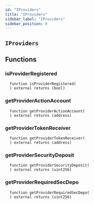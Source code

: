 ```yaml
---
id: "IProviders"
title: "IProviders"
sidebar_label: "IProviders"
sidebar_position: 0
---
```

[AppFacet]: ../AppFacet.md#AppFacet
[AppFacet-onlyApp--]: ../AppFacet.md#AppFacet-onlyApp--
[AppFacet-getSuperpro--]: ../AppFacet.md#AppFacet-getSuperpro--
[AppFacet-getToken--]: ../AppFacet.md#AppFacet-getToken--
[AppFacet-getStaking--]: ../AppFacet.md#AppFacet-getStaking--
[AppFacet-getProviders--]: ../AppFacet.md#AppFacet-getProviders--
[AppFacet-getProvidersOffers--]: ../AppFacet.md#AppFacet-getProvidersOffers--
[AppFacet-getOffers--]: ../AppFacet.md#AppFacet-getOffers--
[AppFacet-getOrders--]: ../AppFacet.md#AppFacet-getOrders--
[Marks]: ../Marks.md#Marks
[Marks-getProviderMarks-address-]: ../Marks.md#Marks-getProviderMarks-address-
[Marks-getOrderMark-uint256-]: ../Marks.md#Marks-getOrderMark-uint256-
[Marks-setOrderMark-uint256-enum-Mark-]: ../Marks.md#Marks-setOrderMark-uint256-enum-Mark-
[Offers]: ../Offers.md#Offers
[Offers-onlyProviderActionAccount-uint256-]: ../Offers.md#Offers-onlyProviderActionAccount-uint256-
[Offers-notBlocked-uint256-]: ../Offers.md#Offers-notBlocked-uint256-
[Offers-isOfferEnabled-uint256-]: ../Offers.md#Offers-isOfferEnabled-uint256-
[Offers-isOfferCancelable-uint256-]: ../Offers.md#Offers-isOfferCancelable-uint256-
[Offers-isOfferAllowedForConsumer-uint256-address-]: ../Offers.md#Offers-isOfferAllowedForConsumer-uint256-address-
[Offers-isOfferRestrictionsPermitOtherOffer-uint256-uint256-]: ../Offers.md#Offers-isOfferRestrictionsPermitOtherOffer-uint256-uint256-
[Offers-isOfferRestrictedByOfferType-uint256-enum-OfferType-]: ../Offers.md#Offers-isOfferRestrictedByOfferType-uint256-enum-OfferType-
[Offers-getOffersCount--]: ../Offers.md#Offers-getOffersCount--
[Offers-getOfferType-uint256-]: ../Offers.md#Offers-getOfferType-uint256-
[Offers-getOfferGroup-uint256-]: ../Offers.md#Offers-getOfferGroup-uint256-
[Offers-getOfferOrigins-uint256-]: ../Offers.md#Offers-getOfferOrigins-uint256-
[Offers-getOfferProviderAuthority-uint256-]: ../Offers.md#Offers-getOfferProviderAuthority-uint256-
[Offers-getOfferDisabledAfter-uint256-]: ../Offers.md#Offers-getOfferDisabledAfter-uint256-
[Offers-getOfferHoldDeposit-uint256-]: ../Offers.md#Offers-getOfferHoldDeposit-uint256-
[Offers-getOfferClosingPrice-uint256-uint256-uint256-]: ../Offers.md#Offers-getOfferClosingPrice-uint256-uint256-uint256-
[Offers-getTeeOfferLastTcbReward-uint256-]: ../Offers.md#Offers-getTeeOfferLastTcbReward-uint256-
[Offers-getTeeOfferViolationRate-uint256-]: ../Offers.md#Offers-getTeeOfferViolationRate-uint256-
[Offers-getValueOffer-uint256-]: ../Offers.md#Offers-getValueOffer-uint256-
[Offers-getTeeOffer-uint256-]: ../Offers.md#Offers-getTeeOffer-uint256-
[Offers-setOfferName-uint256-string-]: ../Offers.md#Offers-setOfferName-uint256-string-
[Offers-setOfferPublicKey-uint256-string-]: ../Offers.md#Offers-setOfferPublicKey-uint256-string-
[Offers-setOfferDescription-uint256-string-]: ../Offers.md#Offers-setOfferDescription-uint256-string-
[Offers-setTeeOfferTlb-uint256-string-]: ../Offers.md#Offers-setTeeOfferTlb-uint256-string-
[Offers-createValueOffer-address-struct-ValueOfferInfo-bytes32-]: ../Offers.md#Offers-createValueOffer-address-struct-ValueOfferInfo-bytes32-
[Offers-createTeeOffer-address-struct-TeeOfferInfo-bytes32-]: ../Offers.md#Offers-createTeeOffer-address-struct-TeeOfferInfo-bytes32-
[Offers-enableOffer-uint256-]: ../Offers.md#Offers-enableOffer-uint256-
[Offers-disableOffer-uint256-]: ../Offers.md#Offers-disableOffer-uint256-
[Offers-incrTeeOfferViolationRate-uint256-]: ../Offers.md#Offers-incrTeeOfferViolationRate-uint256-
[Offers-OfferCreated-address-bytes32-uint256-]: ../Offers.md#Offers-OfferCreated-address-bytes32-uint256-
[Offers-TeeOfferCreated-address-bytes32-uint256-]: ../Offers.md#Offers-TeeOfferCreated-address-bytes32-uint256-
[Offers-OfferEnabled-address-uint256-enum-OfferType-]: ../Offers.md#Offers-OfferEnabled-address-uint256-enum-OfferType-
[Offers-OfferDisabled-address-uint256-enum-OfferType-]: ../Offers.md#Offers-OfferDisabled-address-uint256-enum-OfferType-
[Offers-TeeOfferViolationRateChanged-address-uint256-uint256-]: ../Offers.md#Offers-TeeOfferViolationRateChanged-address-uint256-uint256-
[Orders]: ../Orders.md#Orders
[Orders-onlyProviderActionAccount-uint256-]: ../Orders.md#Orders-onlyProviderActionAccount-uint256-
[Orders-onlyConsumer-uint256-]: ../Orders.md#Orders-onlyConsumer-uint256-
[Orders-isOrderValid-uint256-]: ../Orders.md#Orders-isOrderValid-uint256-
[Orders-isOrderStarted-uint256-]: ../Orders.md#Orders-isOrderStarted-uint256-
[Orders-isOrderCompleted-uint256-]: ../Orders.md#Orders-isOrderCompleted-uint256-
[Orders-getOrdersCount--]: ../Orders.md#Orders-getOrdersCount--
[Orders-getOrderHoldDeposit-uint256-]: ../Orders.md#Orders-getOrderHoldDeposit-uint256-
[Orders-getOrderPrice-uint256-]: ../Orders.md#Orders-getOrderPrice-uint256-
[Orders-getOrderOrigins-uint256-]: ../Orders.md#Orders-getOrderOrigins-uint256-
[Orders-getOrderProfitWithdrawn-uint256-]: ../Orders.md#Orders-getOrderProfitWithdrawn-uint256-
[Orders-getOrderChangeWithdrawn-uint256-]: ../Orders.md#Orders-getOrderChangeWithdrawn-uint256-
[Orders-getOrderParentOrder-uint256-]: ../Orders.md#Orders-getOrderParentOrder-uint256-
[Orders-getOrder-uint256-]: ../Orders.md#Orders-getOrder-uint256-
[Orders-getOrderSubOrders-uint256-]: ../Orders.md#Orders-getOrderSubOrders-uint256-
[Orders-getAwaitingPayment-uint256-]: ../Orders.md#Orders-getAwaitingPayment-uint256-
[Orders-getDepositSpent-uint256-]: ../Orders.md#Orders-getDepositSpent-uint256-
[Orders-setAwaitingPayment-uint256-bool-]: ../Orders.md#Orders-setAwaitingPayment-uint256-bool-
[Orders-setDepositSpent-uint256-uint256-]: ../Orders.md#Orders-setDepositSpent-uint256-uint256-
[Orders-createOrder-struct-OrderInfo-uint256-bool-bytes32-]: ../Orders.md#Orders-createOrder-struct-OrderInfo-uint256-bool-bytes32-
[Orders-startOrder-uint256-]: ../Orders.md#Orders-startOrder-uint256-
[Orders-completeOrder-uint256-enum-OrderStatus-string-]: ../Orders.md#Orders-completeOrder-uint256-enum-OrderStatus-string-
[Orders-updateOrderPrice-uint256-uint256-]: ../Orders.md#Orders-updateOrderPrice-uint256-uint256-
[Orders-processOrder-uint256-]: ../Orders.md#Orders-processOrder-uint256-
[Orders-updateOrderResult-uint256-string-]: ../Orders.md#Orders-updateOrderResult-uint256-string-
[Orders-cancelOrder-uint256-]: ../Orders.md#Orders-cancelOrder-uint256-
[Orders-createSubOrder-uint256-struct-OrderInfo-struct-SubOrderParams-]: ../Orders.md#Orders-createSubOrder-uint256-struct-OrderInfo-struct-SubOrderParams-
[Orders-refillOrder-uint256-uint256-]: ../Orders.md#Orders-refillOrder-uint256-uint256-
[Orders-withdrawChange-uint256-]: ../Orders.md#Orders-withdrawChange-uint256-
[Orders-withdrawProfit-uint256-]: ../Orders.md#Orders-withdrawProfit-uint256-
[Orders-OrderCreated-address-bytes32-uint256-uint256-]: ../Orders.md#Orders-OrderCreated-address-bytes32-uint256-uint256-
[Orders-OrderStatusUpdated-uint256-enum-OrderStatus-]: ../Orders.md#Orders-OrderStatusUpdated-uint256-enum-OrderStatus-
[Orders-OrderPriceUpdated-uint256-uint256-]: ../Orders.md#Orders-OrderPriceUpdated-uint256-uint256-
[Orders-SubOrderCreated-address-bytes32-uint256-uint256-uint256-]: ../Orders.md#Orders-SubOrderCreated-address-bytes32-uint256-uint256-uint256-
[Orders-OrderStarted-address-uint256-]: ../Orders.md#Orders-OrderStarted-address-uint256-
[Orders-OrderDepositRefilled-address-uint256-uint256-]: ../Orders.md#Orders-OrderDepositRefilled-address-uint256-uint256-
[Orders-OrderChangedWithdrawn-address-uint256-uint256-]: ../Orders.md#Orders-OrderChangedWithdrawn-address-uint256-uint256-
[Orders-OrderProfitWithdrawn-address-uint256-uint256-]: ../Orders.md#Orders-OrderProfitWithdrawn-address-uint256-uint256-
[Orders-OrderAwaitingPaymentChanged-address-uint256-bool-]: ../Orders.md#Orders-OrderAwaitingPaymentChanged-address-uint256-bool-
[Orders-OrderEncryptedResultUpdated-address-uint256-string-]: ../Orders.md#Orders-OrderEncryptedResultUpdated-address-uint256-string-
[Orders-OrderDepositSpentChanged-address-uint256-uint256-]: ../Orders.md#Orders-OrderDepositSpentChanged-address-uint256-uint256-
[Providers]: ../Providers.md#Providers
[Providers-onlyRegistered--]: ../Providers.md#Providers-onlyRegistered--
[Providers-onlyNotRegistered--]: ../Providers.md#Providers-onlyNotRegistered--
[Providers-_providerPointer-address-]: ../Providers.md#Providers-_providerPointer-address-
[Providers-isProviderRegistered-address-]: ../Providers.md#Providers-isProviderRegistered-address-
[Providers-getProvidersCount--]: ../Providers.md#Providers-getProvidersCount--
[Providers-getProviderActionAccount-address-]: ../Providers.md#Providers-getProviderActionAccount-address-
[Providers-getProviderTokenReceiver-address-]: ../Providers.md#Providers-getProviderTokenReceiver-address-
[Providers-getProviderInfo-address-]: ../Providers.md#Providers-getProviderInfo-address-
[Providers-getProviderOrigins-address-]: ../Providers.md#Providers-getProviderOrigins-address-
[Providers-getProviderViolationRate-address-]: ../Providers.md#Providers-getProviderViolationRate-address-
[Providers-getProviderSecurityDeposit-address-]: ../Providers.md#Providers-getProviderSecurityDeposit-address-
[Providers-getProvidersAuths--]: ../Providers.md#Providers-getProvidersAuths--
[Providers-registerProvider-struct-ProviderInfo-]: ../Providers.md#Providers-registerProvider-struct-ProviderInfo-
[Providers-modifyProvider-struct-ProviderInfo-]: ../Providers.md#Providers-modifyProvider-struct-ProviderInfo-
[Providers-refillProviderSecurityDepo-uint256-]: ../Providers.md#Providers-refillProviderSecurityDepo-uint256-
[Providers-returnProviderSecurityDepo-uint256-]: ../Providers.md#Providers-returnProviderSecurityDepo-uint256-
[Providers-incrProviderViolationRate-address-]: ../Providers.md#Providers-incrProviderViolationRate-address-
[Providers-chargePenalty-uint256-uint256-]: ../Providers.md#Providers-chargePenalty-uint256-uint256-
[Providers-ProviderRegistered-address-]: ../Providers.md#Providers-ProviderRegistered-address-
[Providers-ProviderModified-address-]: ../Providers.md#Providers-ProviderModified-address-
[Providers-ProviderViolationRateIncremented-address-uint256-]: ../Providers.md#Providers-ProviderViolationRateIncremented-address-uint256-
[Providers-ProviderSecurityDepoRefilled-address-uint256-]: ../Providers.md#Providers-ProviderSecurityDepoRefilled-address-uint256-
[Providers-ProviderSecurityDepoUnlocked-address-uint256-]: ../Providers.md#Providers-ProviderSecurityDepoUnlocked-address-uint256-
[Providers-ProviderPenalty-address-uint256-]: ../Providers.md#Providers-ProviderPenalty-address-uint256-
[ProvidersOffers]: ../ProvidersOffers.md#ProvidersOffers
[ProvidersOffers-_pointer-address-]: ../ProvidersOffers.md#ProvidersOffers-_pointer-address-
[ProvidersOffers-isProviderHasEnabledOffers-address-]: ../ProvidersOffers.md#ProvidersOffers-isProviderHasEnabledOffers-address-
[ProvidersOffers-isProviderHasEnoughSecurityDeposit-address-]: ../ProvidersOffers.md#ProvidersOffers-isProviderHasEnoughSecurityDeposit-address-
[ProvidersOffers-getProviderOffersState-address-]: ../ProvidersOffers.md#ProvidersOffers-getProviderOffersState-address-
[ProvidersOffers-getProviderRequiredSecDepo-address-uint256-]: ../ProvidersOffers.md#ProvidersOffers-getProviderRequiredSecDepo-address-uint256-
[ProvidersOffers-getProviderRecentlyEnabledValueOffersCount-address-]: ../ProvidersOffers.md#ProvidersOffers-getProviderRecentlyEnabledValueOffersCount-address-
[ProvidersOffers-getProviderRecentlyEnabledTeeOffersCount-address-]: ../ProvidersOffers.md#ProvidersOffers-getProviderRecentlyEnabledTeeOffersCount-address-
[ProvidersOffers-getProviderValueOffers-address-]: ../ProvidersOffers.md#ProvidersOffers-getProviderValueOffers-address-
[ProvidersOffers-getProviderTeeOffers-address-]: ../ProvidersOffers.md#ProvidersOffers-getProviderTeeOffers-address-
[ProvidersOffers-gcProviderOffers-address-]: ../ProvidersOffers.md#ProvidersOffers-gcProviderOffers-address-
[ProvidersOffers-addProviderOffer-address-uint256-enum-OfferType-]: ../ProvidersOffers.md#ProvidersOffers-addProviderOffer-address-uint256-enum-OfferType-
[ProvidersOffers-setProviderOfferState-address-uint256-enum-OfferType-bool-uint256-]: ../ProvidersOffers.md#ProvidersOffers-setProviderOfferState-address-uint256-enum-OfferType-bool-uint256-
[Staking]: ../Staking.md#Staking
[Staking-getStakeInfo-address-]: ../Staking.md#Staking-getStakeInfo-address-
[Staking-getLockedTokensInfo-address-]: ../Staking.md#Staking-getLockedTokensInfo-address-
[Staking-stake-uint256-]: ../Staking.md#Staking-stake-uint256-
[Staking-stakeFor-address-uint256-]: ../Staking.md#Staking-stakeFor-address-uint256-
[Staking-unstake-uint256-]: ../Staking.md#Staking-unstake-uint256-
[Staking-lockTokens-address-uint256-uint256-]: ../Staking.md#Staking-lockTokens-address-uint256-uint256-
[Staking-unlockTokens-address-uint256-]: ../Staking.md#Staking-unlockTokens-address-uint256-
[Staking-confiscateTokensFrom-address-uint256-]: ../Staking.md#Staking-confiscateTokensFrom-address-uint256-
[Staking-TokensStaked-address-uint256-uint256-]: ../Staking.md#Staking-TokensStaked-address-uint256-uint256-
[Staking-TokensUnstaked-address-uint256-uint256-]: ../Staking.md#Staking-TokensUnstaked-address-uint256-uint256-
[Staking-TokensLocked-address-uint256-uint256-]: ../Staking.md#Staking-TokensLocked-address-uint256-uint256-
[Staking-TokensUnlocked-address-uint256-uint256-]: ../Staking.md#Staking-TokensUnlocked-address-uint256-uint256-
[Superpro]: ../Superpro.md#Superpro
[Superpro-onlyAdmin--]: ../Superpro.md#Superpro-onlyAdmin--
[Superpro-SUPERPRO_STORAGE_CONFIG-bytes32]: ../Superpro.md#Superpro-SUPERPRO_STORAGE_CONFIG-bytes32
[Superpro-getConfigStorage--]: ../Superpro.md#Superpro-getConfigStorage--
[Superpro-getVersion--]: ../Superpro.md#Superpro-getVersion--
[Superpro-getToken--]: ../Superpro.md#Superpro-getToken--
[Superpro-getConfigParam-enum-ParamName-]: ../Superpro.md#Superpro-getConfigParam-enum-ParamName-
[Superpro-setVersion-string-]: ../Superpro.md#Superpro-setVersion-string-
[Superpro-setConfigParam-enum-ParamName-uint256-]: ../Superpro.md#Superpro-setConfigParam-enum-ParamName-uint256-
[Superpro-setConfigParams-struct-SuperproParams-]: ../Superpro.md#Superpro-setConfigParams-struct-SuperproParams-
[Superpro-ConfigStorage]: ../Superpro.md#Superpro-ConfigStorage
[Diamond]: ../diamond/Diamond.md#Diamond
[Diamond-constructor-address-address-]: ../diamond/Diamond.md#Diamond-constructor-address-address-
[Diamond-fallback--]: ../diamond/Diamond.md#Diamond-fallback--
[Diamond-receive--]: ../diamond/Diamond.md#Diamond-receive--
[DiamondCutFacet]: ../diamond/facets/DiamondCutFacet.md#DiamondCutFacet
[DiamondCutFacet-diamondCut-struct-IDiamondCut-FacetCut---address-bytes-]: ../diamond/facets/DiamondCutFacet.md#DiamondCutFacet-diamondCut-struct-IDiamondCut-FacetCut---address-bytes-
[DiamondLoupeFacet]: ../diamond/facets/DiamondLoupeFacet.md#DiamondLoupeFacet
[DiamondLoupeFacet-facets--]: ../diamond/facets/DiamondLoupeFacet.md#DiamondLoupeFacet-facets--
[DiamondLoupeFacet-facetFunctionSelectors-address-]: ../diamond/facets/DiamondLoupeFacet.md#DiamondLoupeFacet-facetFunctionSelectors-address-
[DiamondLoupeFacet-facetAddresses--]: ../diamond/facets/DiamondLoupeFacet.md#DiamondLoupeFacet-facetAddresses--
[DiamondLoupeFacet-facetAddress-bytes4-]: ../diamond/facets/DiamondLoupeFacet.md#DiamondLoupeFacet-facetAddress-bytes4-
[DiamondLoupeFacet-supportsInterface-bytes4-]: ../diamond/facets/DiamondLoupeFacet.md#DiamondLoupeFacet-supportsInterface-bytes4-
[OwnershipFacet]: ../diamond/facets/OwnershipFacet.md#OwnershipFacet
[OwnershipFacet-transferOwnership-address-]: ../diamond/facets/OwnershipFacet.md#OwnershipFacet-transferOwnership-address-
[OwnershipFacet-owner--]: ../diamond/facets/OwnershipFacet.md#OwnershipFacet-owner--
[IDiamondCut]: ../diamond/interfaces/IDiamondCut.md#IDiamondCut
[IDiamondCut-diamondCut-struct-IDiamondCut-FacetCut---address-bytes-]: ../diamond/interfaces/IDiamondCut.md#IDiamondCut-diamondCut-struct-IDiamondCut-FacetCut---address-bytes-
[IDiamondCut-DiamondCut-struct-IDiamondCut-FacetCut---address-bytes-]: ../diamond/interfaces/IDiamondCut.md#IDiamondCut-DiamondCut-struct-IDiamondCut-FacetCut---address-bytes-
[IDiamondCut-FacetCut]: ../diamond/interfaces/IDiamondCut.md#IDiamondCut-FacetCut
[IDiamondCut-FacetCutAction]: ../diamond/interfaces/IDiamondCut.md#IDiamondCut-FacetCutAction
[IDiamondLoupe]: ../diamond/interfaces/IDiamondLoupe.md#IDiamondLoupe
[IDiamondLoupe-facets--]: ../diamond/interfaces/IDiamondLoupe.md#IDiamondLoupe-facets--
[IDiamondLoupe-facetFunctionSelectors-address-]: ../diamond/interfaces/IDiamondLoupe.md#IDiamondLoupe-facetFunctionSelectors-address-
[IDiamondLoupe-facetAddresses--]: ../diamond/interfaces/IDiamondLoupe.md#IDiamondLoupe-facetAddresses--
[IDiamondLoupe-facetAddress-bytes4-]: ../diamond/interfaces/IDiamondLoupe.md#IDiamondLoupe-facetAddress-bytes4-
[IDiamondLoupe-Facet]: ../diamond/interfaces/IDiamondLoupe.md#IDiamondLoupe-Facet
[IERC165]: ../diamond/interfaces/IERC165.md#IERC165
[IERC165-supportsInterface-bytes4-]: ../diamond/interfaces/IERC165.md#IERC165-supportsInterface-bytes4-
[IERC173]: ../diamond/interfaces/IERC173.md#IERC173
[IERC173-owner--]: ../diamond/interfaces/IERC173.md#IERC173-owner--
[IERC173-transferOwnership-address-]: ../diamond/interfaces/IERC173.md#IERC173-transferOwnership-address-
[IERC173-OwnershipTransferred-address-address-]: ../diamond/interfaces/IERC173.md#IERC173-OwnershipTransferred-address-address-
[LibDiamond]: ../diamond/libraries/LibDiamond.md#LibDiamond
[LibDiamond-DIAMOND_STORAGE_POSITION-bytes32]: ../diamond/libraries/LibDiamond.md#LibDiamond-DIAMOND_STORAGE_POSITION-bytes32
[LibDiamond-diamondStorage--]: ../diamond/libraries/LibDiamond.md#LibDiamond-diamondStorage--
[LibDiamond-setContractOwner-address-]: ../diamond/libraries/LibDiamond.md#LibDiamond-setContractOwner-address-
[LibDiamond-contractOwner--]: ../diamond/libraries/LibDiamond.md#LibDiamond-contractOwner--
[LibDiamond-enforceIsContractOwner--]: ../diamond/libraries/LibDiamond.md#LibDiamond-enforceIsContractOwner--
[LibDiamond-diamondCut-struct-IDiamondCut-FacetCut---address-bytes-]: ../diamond/libraries/LibDiamond.md#LibDiamond-diamondCut-struct-IDiamondCut-FacetCut---address-bytes-
[LibDiamond-addFunctions-address-bytes4---]: ../diamond/libraries/LibDiamond.md#LibDiamond-addFunctions-address-bytes4---
[LibDiamond-replaceFunctions-address-bytes4---]: ../diamond/libraries/LibDiamond.md#LibDiamond-replaceFunctions-address-bytes4---
[LibDiamond-removeFunctions-address-bytes4---]: ../diamond/libraries/LibDiamond.md#LibDiamond-removeFunctions-address-bytes4---
[LibDiamond-addFacet-struct-LibDiamond-DiamondStorage-address-]: ../diamond/libraries/LibDiamond.md#LibDiamond-addFacet-struct-LibDiamond-DiamondStorage-address-
[LibDiamond-addFunction-struct-LibDiamond-DiamondStorage-bytes4-uint96-address-]: ../diamond/libraries/LibDiamond.md#LibDiamond-addFunction-struct-LibDiamond-DiamondStorage-bytes4-uint96-address-
[LibDiamond-removeFunction-struct-LibDiamond-DiamondStorage-address-bytes4-]: ../diamond/libraries/LibDiamond.md#LibDiamond-removeFunction-struct-LibDiamond-DiamondStorage-address-bytes4-
[LibDiamond-initializeDiamondCut-address-bytes-]: ../diamond/libraries/LibDiamond.md#LibDiamond-initializeDiamondCut-address-bytes-
[LibDiamond-enforceHasContractCode-address-string-]: ../diamond/libraries/LibDiamond.md#LibDiamond-enforceHasContractCode-address-string-
[LibDiamond-OwnershipTransferred-address-address-]: ../diamond/libraries/LibDiamond.md#LibDiamond-OwnershipTransferred-address-address-
[LibDiamond-DiamondCut-struct-IDiamondCut-FacetCut---address-bytes-]: ../diamond/libraries/LibDiamond.md#LibDiamond-DiamondCut-struct-IDiamondCut-FacetCut---address-bytes-
[LibDiamond-FacetAddressAndPosition]: ../diamond/libraries/LibDiamond.md#LibDiamond-FacetAddressAndPosition
[LibDiamond-FacetFunctionSelectors]: ../diamond/libraries/LibDiamond.md#LibDiamond-FacetFunctionSelectors
[LibDiamond-DiamondStorage]: ../diamond/libraries/LibDiamond.md#LibDiamond-DiamondStorage
[DiamondInit]: ../diamond/upgradeInitializers/DiamondInit.md#DiamondInit
[DiamondInit-init--]: ../diamond/upgradeInitializers/DiamondInit.md#DiamondInit-init--
[IOffers]: IOffers.md#IOffers
[IOffers-isOfferEnabled-uint256-]: IOffers.md#IOffers-isOfferEnabled-uint256-
[IOffers-isOfferCancelable-uint256-]: IOffers.md#IOffers-isOfferCancelable-uint256-
[IOffers-isOfferAllowedForConsumer-uint256-address-]: IOffers.md#IOffers-isOfferAllowedForConsumer-uint256-address-
[IOffers-isOfferRestrictedByOfferType-uint256-enum-OfferType-]: IOffers.md#IOffers-isOfferRestrictedByOfferType-uint256-enum-OfferType-
[IOffers-isOfferRestrictionsPermitOtherOffer-uint256-uint256-]: IOffers.md#IOffers-isOfferRestrictionsPermitOtherOffer-uint256-uint256-
[IOffers-isProviderHasEnabledOffers-address-]: IOffers.md#IOffers-isProviderHasEnabledOffers-address-
[IOffers-getProviderRequiredSecDepo-address-uint256-]: IOffers.md#IOffers-getProviderRequiredSecDepo-address-uint256-
[IOffers-getOfferType-uint256-]: IOffers.md#IOffers-getOfferType-uint256-
[IOffers-getOfferGroup-uint256-]: IOffers.md#IOffers-getOfferGroup-uint256-
[IOffers-getOfferProviderAuthority-uint256-]: IOffers.md#IOffers-getOfferProviderAuthority-uint256-
[IOffers-getOfferDisabledAfter-uint256-]: IOffers.md#IOffers-getOfferDisabledAfter-uint256-
[IOffers-getOfferHoldDeposit-uint256-]: IOffers.md#IOffers-getOfferHoldDeposit-uint256-
[IOffers-getOfferClosingPrice-uint256-uint256-uint256-]: IOffers.md#IOffers-getOfferClosingPrice-uint256-uint256-uint256-
[IOffers-gcProviderOffers-address-]: IOffers.md#IOffers-gcProviderOffers-address-
[IOffers-addProviderOffer-address-uint256-enum-OfferType-]: IOffers.md#IOffers-addProviderOffer-address-uint256-enum-OfferType-
[IOffers-setProviderOfferState-address-uint256-enum-OfferType-bool-uint256-]: IOffers.md#IOffers-setProviderOfferState-address-uint256-enum-OfferType-bool-uint256-
[IOrders]: IOrders.md#IOrders
[IOrders-getOrder-uint256-]: IOrders.md#IOrders-getOrder-uint256-
[IProviders]: #IProviders
[IProviders-isProviderRegistered-address-]: #IProviders-isProviderRegistered-address-
[IProviders-getProviderActionAccount-address-]: #IProviders-getProviderActionAccount-address-
[IProviders-getProviderTokenReceiver-address-]: #IProviders-getProviderTokenReceiver-address-
[IProviders-getProviderSecurityDeposit-address-]: #IProviders-getProviderSecurityDeposit-address-
[IProviders-getProviderRequiredSecDepo-address-uint256-]: #IProviders-getProviderRequiredSecDepo-address-uint256-
[IProvidersOffers]: IProvidersOffers.md#IProvidersOffers
[IProvidersOffers-isProviderHasEnoughSecurityDeposit-address-]: IProvidersOffers.md#IProvidersOffers-isProviderHasEnoughSecurityDeposit-address-
[IStaking]: IStaking.md#IStaking
[IStaking-stake-uint256-]: IStaking.md#IStaking-stake-uint256-
[IStaking-stakeFor-address-uint256-]: IStaking.md#IStaking-stakeFor-address-uint256-
[IStaking-unstake-uint256-]: IStaking.md#IStaking-unstake-uint256-
[IStaking-lockTokens-address-uint256-uint256-]: IStaking.md#IStaking-lockTokens-address-uint256-uint256-
[IStaking-unlockTokens-address-uint256-]: IStaking.md#IStaking-unlockTokens-address-uint256-
[IStaking-confiscateTokensFrom-address-uint256-]: IStaking.md#IStaking-confiscateTokensFrom-address-uint256-
[IStaking-getStakeInfo-address-]: IStaking.md#IStaking-getStakeInfo-address-
[IStaking-getLockedTokensInfo-address-]: IStaking.md#IStaking-getLockedTokensInfo-address-
[ISuperpro]: ISuperpro.md#ISuperpro
[ISuperpro-owner--]: ISuperpro.md#ISuperpro-owner--
[ISuperpro-getToken--]: ISuperpro.md#ISuperpro-getToken--
[ISuperpro-getConfigParam-enum-ParamName-]: ISuperpro.md#ISuperpro-getConfigParam-enum-ParamName-
[ISuperproToken]: ISuperproToken.md#ISuperproToken
[ISuperproToken-mint-address-uint256-]: ISuperproToken.md#ISuperproToken-mint-address-uint256-
[ISuperproToken-transfer-address-uint256-]: ISuperproToken.md#ISuperproToken-transfer-address-uint256-
[ISuperproToken-transferFrom-address-address-uint256-]: ISuperproToken.md#ISuperproToken-transferFrom-address-address-uint256-
[ISuperproToken-allowance-address-address-]: ISuperproToken.md#ISuperproToken-allowance-address-address-
[ISuperproToken-approve-address-uint256-]: ISuperproToken.md#ISuperproToken-approve-address-uint256-
[ISuperproToken-burnFrom-address-uint256-]: ISuperproToken.md#ISuperproToken-burnFrom-address-uint256-
[OriginsHelper]: ../libs/OriginsHelper.md#OriginsHelper
[OriginsHelper-init-struct-Origins-]: ../libs/OriginsHelper.md#OriginsHelper-init-struct-Origins-
[OriginsHelper-update-struct-Origins-]: ../libs/OriginsHelper.md#OriginsHelper-update-struct-Origins-
[ProviderHelper]: ../libs/ProviderHelper.md#ProviderHelper
[ProviderHelper-clear-struct-OffersSet-contract-IOffers-]: ../libs/ProviderHelper.md#ProviderHelper-clear-struct-OffersSet-contract-IOffers-
[ProviderHelper-updDisableAfter-uint256---contract-IOffers-]: ../libs/ProviderHelper.md#ProviderHelper-updDisableAfter-uint256---contract-IOffers-
[ProviderHelper-offerTumbler-struct-ProviderOffersData-bool-bool-]: ../libs/ProviderHelper.md#ProviderHelper-offerTumbler-struct-ProviderOffersData-bool-bool-
[ProviderHelper-addDelayDisable-struct-ProviderOffersData-bool-uint256-]: ../libs/ProviderHelper.md#ProviderHelper-addDelayDisable-struct-ProviderOffersData-bool-uint256-
[ProviderHelper-addOffer-struct-ProviderOffersData-bool-uint256-]: ../libs/ProviderHelper.md#ProviderHelper-addOffer-struct-ProviderOffersData-bool-uint256-
[Set]: ../libs/Set.md#Set
[Set-isEmpty-struct-AddressHashSet-]: ../libs/Set.md#Set-isEmpty-struct-AddressHashSet-
[Set-add-struct-AddressHashSet-address-]: ../libs/Set.md#Set-add-struct-AddressHashSet-address-
[Set-isExists-struct-AddressHashSet-address-]: ../libs/Set.md#Set-isExists-struct-AddressHashSet-address-
[Set-remove-struct-AddressHashSet-address-]: ../libs/Set.md#Set-remove-struct-AddressHashSet-address-
[Setn]: ../libs/Setn.md#Setn
[Setn-isEmpty-struct-OffersSet-]: ../libs/Setn.md#Setn-isEmpty-struct-OffersSet-
[Setn-add-struct-OffersSet-uint256-]: ../libs/Setn.md#Setn-add-struct-OffersSet-uint256-
[Setn-isExists-struct-OffersSet-uint256-]: ../libs/Setn.md#Setn-isExists-struct-OffersSet-uint256-
[Setn-remove-struct-OffersSet-uint256-]: ../libs/Setn.md#Setn-remove-struct-OffersSet-uint256-
[SuperproTokenMock]: ../mocks/SuperproTokenMock.md#SuperproTokenMock
[SuperproTokenMock-superpro-contract-ISuperpro]: ../mocks/SuperproTokenMock.md#SuperproTokenMock-superpro-contract-ISuperpro
[SuperproTokenMock-constructor-uint256-]: ../mocks/SuperproTokenMock.md#SuperproTokenMock-constructor-uint256-
[SuperproTokenMock-mint-address-uint256-]: ../mocks/SuperproTokenMock.md#SuperproTokenMock-mint-address-uint256-
[ERC20]: ../openzeppelin/contracts/token/ERC20/ERC20.md#ERC20
[ERC20-constructor-string-string-]: ../openzeppelin/contracts/token/ERC20/ERC20.md#ERC20-constructor-string-string-
[ERC20-name--]: ../openzeppelin/contracts/token/ERC20/ERC20.md#ERC20-name--
[ERC20-symbol--]: ../openzeppelin/contracts/token/ERC20/ERC20.md#ERC20-symbol--
[ERC20-decimals--]: ../openzeppelin/contracts/token/ERC20/ERC20.md#ERC20-decimals--
[ERC20-totalSupply--]: ../openzeppelin/contracts/token/ERC20/ERC20.md#ERC20-totalSupply--
[ERC20-balanceOf-address-]: ../openzeppelin/contracts/token/ERC20/ERC20.md#ERC20-balanceOf-address-
[ERC20-transfer-address-uint256-]: ../openzeppelin/contracts/token/ERC20/ERC20.md#ERC20-transfer-address-uint256-
[ERC20-allowance-address-address-]: ../openzeppelin/contracts/token/ERC20/ERC20.md#ERC20-allowance-address-address-
[ERC20-approve-address-uint256-]: ../openzeppelin/contracts/token/ERC20/ERC20.md#ERC20-approve-address-uint256-
[ERC20-transferFrom-address-address-uint256-]: ../openzeppelin/contracts/token/ERC20/ERC20.md#ERC20-transferFrom-address-address-uint256-
[ERC20-increaseAllowance-address-uint256-]: ../openzeppelin/contracts/token/ERC20/ERC20.md#ERC20-increaseAllowance-address-uint256-
[ERC20-decreaseAllowance-address-uint256-]: ../openzeppelin/contracts/token/ERC20/ERC20.md#ERC20-decreaseAllowance-address-uint256-
[ERC20-_transfer-address-address-uint256-]: ../openzeppelin/contracts/token/ERC20/ERC20.md#ERC20-_transfer-address-address-uint256-
[ERC20-_mint-address-uint256-]: ../openzeppelin/contracts/token/ERC20/ERC20.md#ERC20-_mint-address-uint256-
[ERC20-_burn-address-uint256-]: ../openzeppelin/contracts/token/ERC20/ERC20.md#ERC20-_burn-address-uint256-
[ERC20-_approve-address-address-uint256-]: ../openzeppelin/contracts/token/ERC20/ERC20.md#ERC20-_approve-address-address-uint256-
[ERC20-_spendAllowance-address-address-uint256-]: ../openzeppelin/contracts/token/ERC20/ERC20.md#ERC20-_spendAllowance-address-address-uint256-
[ERC20-_beforeTokenTransfer-address-address-uint256-]: ../openzeppelin/contracts/token/ERC20/ERC20.md#ERC20-_beforeTokenTransfer-address-address-uint256-
[ERC20-_afterTokenTransfer-address-address-uint256-]: ../openzeppelin/contracts/token/ERC20/ERC20.md#ERC20-_afterTokenTransfer-address-address-uint256-
[IERC20]: ../openzeppelin/contracts/token/ERC20/IERC20.md#IERC20
[IERC20-totalSupply--]: ../openzeppelin/contracts/token/ERC20/IERC20.md#IERC20-totalSupply--
[IERC20-balanceOf-address-]: ../openzeppelin/contracts/token/ERC20/IERC20.md#IERC20-balanceOf-address-
[IERC20-transfer-address-uint256-]: ../openzeppelin/contracts/token/ERC20/IERC20.md#IERC20-transfer-address-uint256-
[IERC20-allowance-address-address-]: ../openzeppelin/contracts/token/ERC20/IERC20.md#IERC20-allowance-address-address-
[IERC20-approve-address-uint256-]: ../openzeppelin/contracts/token/ERC20/IERC20.md#IERC20-approve-address-uint256-
[IERC20-transferFrom-address-address-uint256-]: ../openzeppelin/contracts/token/ERC20/IERC20.md#IERC20-transferFrom-address-address-uint256-
[IERC20-Transfer-address-address-uint256-]: ../openzeppelin/contracts/token/ERC20/IERC20.md#IERC20-Transfer-address-address-uint256-
[IERC20-Approval-address-address-uint256-]: ../openzeppelin/contracts/token/ERC20/IERC20.md#IERC20-Approval-address-address-uint256-
[ERC20Burnable]: ../openzeppelin/contracts/token/ERC20/extensions/ERC20Burnable.md#ERC20Burnable
[ERC20Burnable-burn-uint256-]: ../openzeppelin/contracts/token/ERC20/extensions/ERC20Burnable.md#ERC20Burnable-burn-uint256-
[ERC20Burnable-burnFrom-address-uint256-]: ../openzeppelin/contracts/token/ERC20/extensions/ERC20Burnable.md#ERC20Burnable-burnFrom-address-uint256-
[IERC20Metadata]: ../openzeppelin/contracts/token/ERC20/extensions/IERC20Metadata.md#IERC20Metadata
[IERC20Metadata-name--]: ../openzeppelin/contracts/token/ERC20/extensions/IERC20Metadata.md#IERC20Metadata-name--
[IERC20Metadata-symbol--]: ../openzeppelin/contracts/token/ERC20/extensions/IERC20Metadata.md#IERC20Metadata-symbol--
[IERC20Metadata-decimals--]: ../openzeppelin/contracts/token/ERC20/extensions/IERC20Metadata.md#IERC20Metadata-decimals--
[Context]: ../openzeppelin/contracts/utils/Context.md#Context
[Context-_msgSender--]: ../openzeppelin/contracts/utils/Context.md#Context-_msgSender--
[Context-_msgData--]: ../openzeppelin/contracts/utils/Context.md#Context-_msgData--
[SafeMath]: ../openzeppelin/contracts/utils/math/SafeMath.md#SafeMath
[SafeMath-tryAdd-uint256-uint256-]: ../openzeppelin/contracts/utils/math/SafeMath.md#SafeMath-tryAdd-uint256-uint256-
[SafeMath-trySub-uint256-uint256-]: ../openzeppelin/contracts/utils/math/SafeMath.md#SafeMath-trySub-uint256-uint256-
[SafeMath-tryMul-uint256-uint256-]: ../openzeppelin/contracts/utils/math/SafeMath.md#SafeMath-tryMul-uint256-uint256-
[SafeMath-tryDiv-uint256-uint256-]: ../openzeppelin/contracts/utils/math/SafeMath.md#SafeMath-tryDiv-uint256-uint256-
[SafeMath-tryMod-uint256-uint256-]: ../openzeppelin/contracts/utils/math/SafeMath.md#SafeMath-tryMod-uint256-uint256-
[SafeMath-add-uint256-uint256-]: ../openzeppelin/contracts/utils/math/SafeMath.md#SafeMath-add-uint256-uint256-
[SafeMath-sub-uint256-uint256-]: ../openzeppelin/contracts/utils/math/SafeMath.md#SafeMath-sub-uint256-uint256-
[SafeMath-mul-uint256-uint256-]: ../openzeppelin/contracts/utils/math/SafeMath.md#SafeMath-mul-uint256-uint256-
[SafeMath-div-uint256-uint256-]: ../openzeppelin/contracts/utils/math/SafeMath.md#SafeMath-div-uint256-uint256-
[SafeMath-mod-uint256-uint256-]: ../openzeppelin/contracts/utils/math/SafeMath.md#SafeMath-mod-uint256-uint256-
[SafeMath-sub-uint256-uint256-string-]: ../openzeppelin/contracts/utils/math/SafeMath.md#SafeMath-sub-uint256-uint256-string-
[SafeMath-div-uint256-uint256-string-]: ../openzeppelin/contracts/utils/math/SafeMath.md#SafeMath-div-uint256-uint256-string-
[SafeMath-mod-uint256-uint256-string-]: ../openzeppelin/contracts/utils/math/SafeMath.md#SafeMath-mod-uint256-uint256-string-
[MarksStorageAccessor]: ../storages/MarksStorageAccessor.md#MarksStorageAccessor
[MarksStorageAccessor-MARKS_STORAGE_REGISTRY-bytes32]: ../storages/MarksStorageAccessor.md#MarksStorageAccessor-MARKS_STORAGE_REGISTRY-bytes32
[MarksStorageAccessor-getMarksStorage--]: ../storages/MarksStorageAccessor.md#MarksStorageAccessor-getMarksStorage--
[MarksStorageAccessor-ProviderMarksCount]: ../storages/MarksStorageAccessor.md#MarksStorageAccessor-ProviderMarksCount
[MarksStorageAccessor-MarksStorage]: ../storages/MarksStorageAccessor.md#MarksStorageAccessor-MarksStorage
[OffersStorageAccessor]: ../storages/OffersStorageAccessor.md#OffersStorageAccessor
[OffersStorageAccessor-OFFERS_STORAGE-bytes32]: ../storages/OffersStorageAccessor.md#OffersStorageAccessor-OFFERS_STORAGE-bytes32
[OffersStorageAccessor-getOffersStorage--]: ../storages/OffersStorageAccessor.md#OffersStorageAccessor-getOffersStorage--
[OffersStorageAccessor-Offer]: ../storages/OffersStorageAccessor.md#OffersStorageAccessor-Offer
[OffersStorageAccessor-ValueOffer]: ../storages/OffersStorageAccessor.md#OffersStorageAccessor-ValueOffer
[OffersStorageAccessor-TeeOffer]: ../storages/OffersStorageAccessor.md#OffersStorageAccessor-TeeOffer
[OffersStorageAccessor-OffersStorage]: ../storages/OffersStorageAccessor.md#OffersStorageAccessor-OffersStorage
[OrdersStorageAccessor]: ../storages/OrdersStorageAccessor.md#OrdersStorageAccessor
[OrdersStorageAccessor-ORDERS_STORAGE-bytes32]: ../storages/OrdersStorageAccessor.md#OrdersStorageAccessor-ORDERS_STORAGE-bytes32
[OrdersStorageAccessor-getOrdersStorage--]: ../storages/OrdersStorageAccessor.md#OrdersStorageAccessor-getOrdersStorage--
[OrdersStorageAccessor-Order]: ../storages/OrdersStorageAccessor.md#OrdersStorageAccessor-Order
[OrdersStorageAccessor-OrdersStorage]: ../storages/OrdersStorageAccessor.md#OrdersStorageAccessor-OrdersStorage
[ProvidersOffersStorageAccessor]: ../storages/ProvidersOffersStorageAccessor.md#ProvidersOffersStorageAccessor
[ProvidersOffersStorageAccessor-PROVIDERS_OFFERS_STORAGE_REGISTRY-bytes32]: ../storages/ProvidersOffersStorageAccessor.md#ProvidersOffersStorageAccessor-PROVIDERS_OFFERS_STORAGE_REGISTRY-bytes32
[ProvidersOffersStorageAccessor-getProvidersOffersStorage--]: ../storages/ProvidersOffersStorageAccessor.md#ProvidersOffersStorageAccessor-getProvidersOffersStorage--
[ProvidersOffersStorageAccessor-Storage]: ../storages/ProvidersOffersStorageAccessor.md#ProvidersOffersStorageAccessor-Storage
[ProvidersStorageAccessor]: ../storages/ProvidersStorageAccessor.md#ProvidersStorageAccessor
[ProvidersStorageAccessor-PROVIDERS_STORAGE_REGISTRY-bytes32]: ../storages/ProvidersStorageAccessor.md#ProvidersStorageAccessor-PROVIDERS_STORAGE_REGISTRY-bytes32
[ProvidersStorageAccessor-getProvidersStorage--]: ../storages/ProvidersStorageAccessor.md#ProvidersStorageAccessor-getProvidersStorage--
[ProvidersStorageAccessor-ProviderData]: ../storages/ProvidersStorageAccessor.md#ProvidersStorageAccessor-ProviderData
[ProvidersStorageAccessor-ProvidersStorage]: ../storages/ProvidersStorageAccessor.md#ProvidersStorageAccessor-ProvidersStorage
[StakingStorageAccessor]: ../storages/StakingStorageAccessor.md#StakingStorageAccessor
[StakingStorageAccessor-STAKING_STORAGE-bytes32]: ../storages/StakingStorageAccessor.md#StakingStorageAccessor-STAKING_STORAGE-bytes32
[StakingStorageAccessor-getStakingStorage--]: ../storages/StakingStorageAccessor.md#StakingStorageAccessor-getStakingStorage--
[StakingStorageAccessor-StakingStorage]: ../storages/StakingStorageAccessor.md#StakingStorageAccessor-StakingStorage

## `IProviders`



## Functions
### isProviderRegistered
```solidity
  function isProviderRegistered(
  ) external returns (bool)
```


### getProviderActionAccount
```solidity
  function getProviderActionAccount(
  ) external returns (address)
```


### getProviderTokenReceiver
```solidity
  function getProviderTokenReceiver(
  ) external returns (address)
```


### getProviderSecurityDeposit
```solidity
  function getProviderSecurityDeposit(
  ) external returns (uint256)
```


### getProviderRequiredSecDepo
```solidity
  function getProviderRequiredSecDepo(
  ) external returns (uint256)
```


